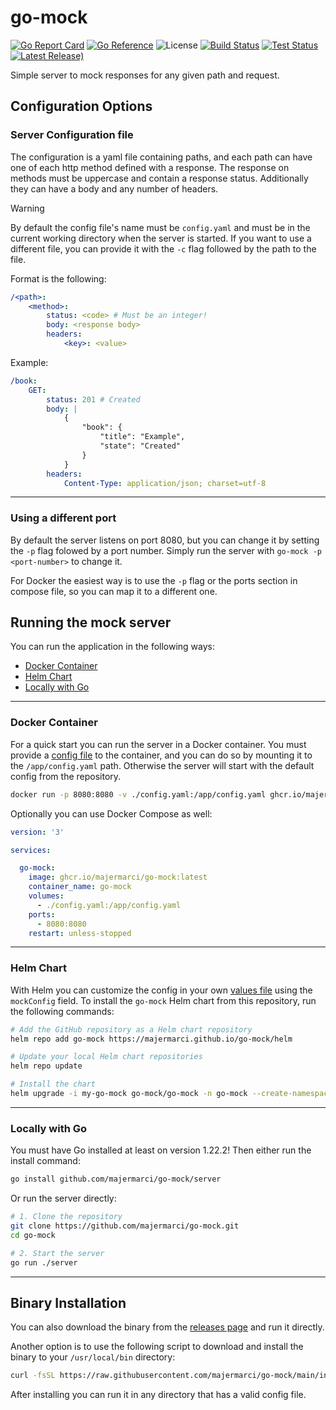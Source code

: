 # go-mock

[![Go Report Card](https://goreportcard.com/badge/github.com/majermarci/go-mock)](https://goreportcard.com/report/github.com/majermarci/go-mock)
[![Go Reference](https://pkg.go.dev/badge/github.com/majermarci/go-mock.svg)](https://pkg.go.dev/github.com/majermarci/go-mock)
![License](https://img.shields.io/github/license/majermarci/go-mock?label=License)
[![Build Status](https://github.com/majermarci/go-mock/actions/workflows/build.yaml/badge.svg)](https://github.com/majermarci/go-mock/actions/workflows/build.yaml)
[![Test Status](https://github.com/majermarci/go-mock/actions/workflows/audit.yaml/badge.svg)](https://github.com/majermarci/go-mock/actions/workflows/audit.yaml)
[![Latest Release)](https://img.shields.io/github/v/release/majermarci/go-mock?logo=github)](https://github.com/majermarci/go-mock/releases)

Simple server to mock responses for any given path and request.

## Configuration Options

### Server Configuration file

The configuration is a yaml file containing paths, and each path can have one of each http method defined with a response.
The response on methods must be uppercase and contain a response status. Additionally they can have a body and any number of headers.

> [!WARNING]
> By default the config file's name must be `config.yaml` and must be in the current working directory when the server is started.
> If you want to use a different file, you can provide it with the `-c` flag followed by the path to the file.

Format is the following:

```yaml
/<path>:
    <method>:
        status: <code> # Must be an integer!
        body: <response body>
        headers:
            <key>: <value>
```

Example:

```yaml
/book:
    GET:
        status: 201 # Created
        body: |
            {
                "book": {
                    "title": "Example",
                    "state": "Created"
                }
            }
        headers:
            Content-Type: application/json; charset=utf-8
```

---

### Using a different port

By default the server listens on port 8080, but you can change it by setting the `-p` flag folowed by a port number.
Simply run the server with `go-mock -p <port-number>` to change it.

For Docker the easiest way is to use the `-p` flag or the ports section in compose file, so you can map it to a different one.

## Running the mock server

You can run the application in the following ways:

- [Docker Container](#docker-container)
- [Helm Chart](#helm-chart)
- [Locally with Go](#locally-with-go)

---

### Docker Container

For a quick start you can run the server in a Docker container. You must provide a [config file](https://github.com/majermarci/go-mock/blob/main/config.yaml) to the container, and you can do so by mounting it to the `/app/config.yaml` path. Otherwise the server will start with the default config from the repository.

```bash
docker run -p 8080:8080 -v ./config.yaml:/app/config.yaml ghcr.io/majermarci/go-mock:latest
```

Optionally you can use Docker Compose as well:

```yaml
version: '3'

services:

  go-mock:
    image: ghcr.io/majermarci/go-mock:latest
    container_name: go-mock
    volumes:
      - ./config.yaml:/app/config.yaml
    ports:
      - 8080:8080
    restart: unless-stopped
```

---

### Helm Chart

With Helm you can customize the config in your own [values file](https://github.com/majermarci/go-mock/blob/main/helm/go-mock/values.yaml) using the `mockConfig` field.
To install the `go-mock` Helm chart from this repository, run the following commands:

```bash
# Add the GitHub repository as a Helm chart repository
helm repo add go-mock https://majermarci.github.io/go-mock/helm

# Update your local Helm chart repositories
helm repo update

# Install the chart
helm upgrade -i my-go-mock go-mock/go-mock -n go-mock --create-namespace
```

---

### Locally with Go

You must have Go installed at least on version 1.22.2! Then either run the install command:

```bash
go install github.com/majermarci/go-mock/server
```

Or run the server directly:

```bash
# 1. Clone the repository
git clone https://github.com/majermarci/go-mock.git
cd go-mock

# 2. Start the server
go run ./server
```

---

## Binary Installation

You can also download the binary from the [releases page](github.com/majermarci/go-mock/releases) and run it directly.

Another option is to use the following script to download and install the binary to your `/usr/local/bin` directory:

```bash
curl -fsSL https://raw.githubusercontent.com/majermarci/go-mock/main/install.sh | sudo bash
```

After installing you can run it in any directory that has a valid config file.

